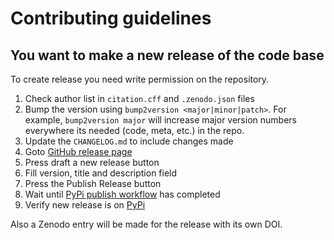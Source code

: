 # Contributing guidelines

## You want to make a new release of the code base

To create release you need write permission on the repository.

1. Check author list in `citation.cff` and `.zenodo.json` files
1. Bump the version using `bump2version <major|minor|patch>`. For example, `bump2version major` will increase major version numbers everywhere its needed (code, meta, etc.) in the repo.
1. Update the `CHANGELOG.md` to include changes made
1. Goto [GitHub release page](https://github.com/mwakok/ghproject/releases)
1. Press draft a new release button
1. Fill version, title and description field
1. Press the Publish Release button
1. Wait until [PyPi publish workflow](https://github.com/mwakok/ghproject/actions/workflows/publish_pypi.yml) has completed
1. Verify new release is on [PyPi](https://pypi.org/project/ghproject/#history)

Also a Zenodo entry will be made for the release with its own DOI.